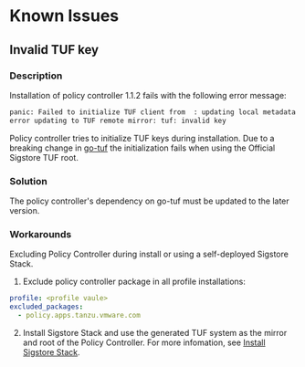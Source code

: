 # Known Issues

## Invalid TUF key

### Description

Installation of policy controller 1.1.2 fails with the following error message:

```bash
panic: Failed to initialize TUF client from  : updating local metadata and targets:
error updating to TUF remote mirror: tuf: invalid key
```

Policy controller tries to initialize TUF keys during installation. Due to a breaking change in
[go-tuf](https://github.com/theupdateframework/go-tuf/issues/379) the initialization fails when using the Official Sigstore TUF root.

### Solution

The policy controller's dependency on go-tuf must be updated to the later version.

### Workarounds

Excluding Policy Controller during install or using a self-deployed Sigstore Stack.

1. Exclude policy controller package in all profile installations:
  ```yaml
  profile: <profile vaule>
  excluded_packages:
    - policy.apps.tanzu.vmware.com
  ```

2. Install Sigstore Stack and use the generated TUF system as the mirror and root of the Policy Controller. For more infomation, see [Install Sigstore Stack](./install-sigstore-stack.hbs.md).